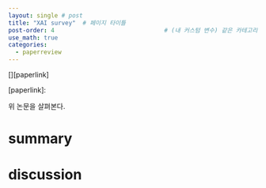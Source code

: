 ```yaml
---
layout: single # post
title: "XAI survey"  # 페이지 타이틀
post-order: 4                               # (내 커스텀 변수) 같은 카테고리 내 정렬 순서
use_math: true
categories:
  - paperreview
---
```


[][paperlink]

[paperlink]:

위 논문을 살펴본다. 

# summary




# discussion


